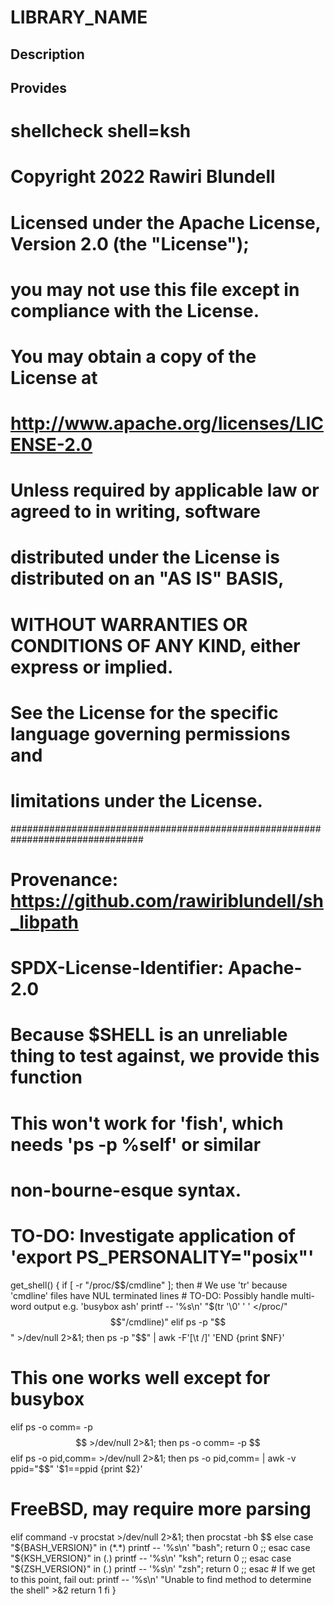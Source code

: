# LIBRARY_NAME

## Description

## Provides
# shellcheck shell=ksh

# Copyright 2022 Rawiri Blundell
#
# Licensed under the Apache License, Version 2.0 (the "License");
# you may not use this file except in compliance with the License.
# You may obtain a copy of the License at
#
#     http://www.apache.org/licenses/LICENSE-2.0
#
# Unless required by applicable law or agreed to in writing, software
# distributed under the License is distributed on an "AS IS" BASIS,
# WITHOUT WARRANTIES OR CONDITIONS OF ANY KIND, either express or implied.
# See the License for the specific language governing permissions and
# limitations under the License.
################################################################################
# Provenance: https://github.com/rawiriblundell/sh_libpath
# SPDX-License-Identifier: Apache-2.0

# Because $SHELL is an unreliable thing to test against, we provide this function
# This won't work for 'fish', which needs 'ps -p %self' or similar
# non-bourne-esque syntax.
# TO-DO: Investigate application of 'export PS_PERSONALITY="posix"'
get_shell() {
  if [ -r "/proc/$$/cmdline" ]; then
    # We use 'tr' because 'cmdline' files have NUL terminated lines
    # TO-DO: Possibly handle multi-word output e.g. 'busybox ash'
    printf -- '%s\n' "$(tr '\0' ' ' </proc/"$$"/cmdline)"
  elif ps -p "$$" >/dev/null 2>&1; then
    ps -p "$$" | awk -F'[\t /]' 'END {print $NF}'
  # This one works well except for busybox
  elif ps -o comm= -p $$ >/dev/null 2>&1; then
    ps -o comm= -p $$
  elif ps -o pid,comm= >/dev/null 2>&1; then
    ps -o pid,comm= | awk -v ppid="$$" '$1==ppid {print $2}'
  # FreeBSD, may require more parsing
  elif command -v procstat >/dev/null 2>&1; then
    procstat -bh $$
  else
    case "${BASH_VERSION}" in (*.*) printf -- '%s\n' "bash"; return 0 ;; esac
    case "${KSH_VERSION}" in (*.*) printf -- '%s\n' "ksh"; return 0 ;; esac
    case "${ZSH_VERSION}" in (*.*) printf -- '%s\n' "zsh"; return 0 ;; esac
    # If we get to this point, fail out:
    printf -- '%s\n' "Unable to find method to determine the shell" >&2
    return 1
  fi
}
